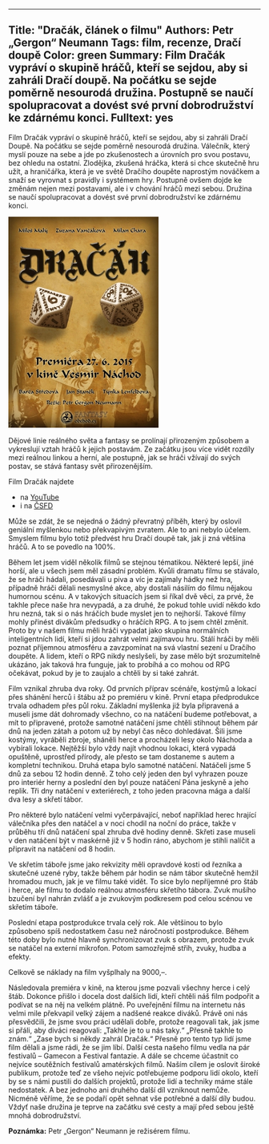 ---
Title: "Dračák, článek o filmu"
Authors: Petr „Gergon“ Neumann
Tags: film, recenze, Dračí doupě
Color: green
Summary: Film Dračák vypráví o skupině hráčů, kteří se sejdou, aby si zahráli Dračí doupě. Na počátku se sejde poměrně nesourodá družina. Postupně se naučí spolupracovat a dovést své první dobrodružství ke zdárnému konci.
Fulltext: yes
----
Film Dračák vypráví o skupině hráčů, kteří se sejdou, aby si zahráli Dračí Doupě. Na počátku se sejde poměrně nesourodá družina. Válečník, který myslí pouze na sebe a jde po zkušenostech a úrovních pro svou postavu, bez ohledu na ostatní. Zlodějka, zkušená hráčka, která si chce skutečně hru užít, a hraničářka, která je ve světě Dračího doupěte naprostým nováčkem a snaží se vyrovnat s pravidly i systémem hry. Postupně ovšem dojde ke změnám nejen mezi postavami, ale i v chování hráčů mezi sebou. Družina se naučí spolupracovat a dovést své první dobrodružství ke zdárnému konci.

![Plagát k filmu](dracak.jpg)

Dějové linie reálného světa a fantasy se prolínají přirozeným způsobem a vykreslují vztah hráčů k jejich postavám. Ze začátku jsou více vidět rozdíly mezi reálnou linkou a herní, ale postupně, jak se hráči vžívají do svých postav, se stává fantasy svět přirozenějším.

<div class="sidebar" markdown="1">
<p>Film Dračák najdete</p>

<ul>
<li>na <a href="https://youtu.be/z_5-5Fko6Zo">YouTube</a> </li>
<li>i na <a href="http://www.csfd.cz/film/52518-dracak/">ČSFD</a></li>
</ul>
</div>

Může se zdát, že se nejedná o žádný převratný příběh, který by oslovil geniální myšlenkou nebo překvapivým zvratem. Ale to ani nebylo účelem. Smyslem filmu bylo totiž předvést hru Dračí doupě tak, jak ji zná většina hráčů. A to se povedlo na 100%.
 
Během let jsem viděl několik filmů se stejnou tématikou. Některé lepší, jiné horší, ale u všech jsem měl zásadní problém. Kvůli dramatu filmu se stávalo, že se hráči hádali, posedávali u piva a víc je zajímaly hádky než hra, případně hráči dělali nesmyslné akce, aby dostali násilím do filmu nějakou humornou scénu. A v takových situacích jsem si říkal dvě věci, za prvé, že takhle přece naše hra nevypadá, a za druhé, že pokud tohle uvidí někdo kdo hru nezná, tak si o nás hráčích bude myslet jen to nejhorší. Takové filmy mohly přinést divákům předsudky o hráčích RPG. A to jsem chtěl změnit. Proto by v našem filmu měli hráči vypadat jako skupina normálních inteligentních lidí, kteří si jdou zahrát velmi zajímavou hru. Stálí hráči by měli poznat příjemnou atmosféru a zavzpomínat na svá vlastní sezení u Dračího doupěte. A lidem, kteří o RPG nikdy neslyšeli, by zase mělo být srozumitelně ukázáno, jak taková hra funguje, jak to probíhá a co mohou od RPG očekávat, pokud by je to zaujalo a chtěli by si také zahrát.

Film vznikal zhruba dva roky. Od prvních příprav scénáře, kostýmů a lokací přes shánění herců i štábu až po premiéru v kině. První etapa předprodukce trvala odhadem přes půl roku. Základní myšlenka již byla připravená a museli jsme dát dohromady všechno, co na natáčení budeme potřebovat, a mít to připravené, protože samotné natáčení jsme chtěli stihnout během pár dnů na jeden zátah a potom už by nebyl čas něco dohledávat. Šili jsme kostýmy, vyráběli zbroje, sháněli herce a procházeli lesy okolo Náchoda a vybírali lokace. Nejtěžší bylo vždy najít vhodnou lokaci, která vypadá opuštěně, uprostřed přírody, ale přesto se tam dostaneme s autem a kompletní technikou.
Druhá etapa bylo samotné natáčení. Natáčeli jsme 5 dnů za sebou 12 hodin denně. Z toho celý jeden den byl vyhrazen pouze pro interiér herny a poslední den byl pouze natáčení Pána jeskyně a jeho replik. Tři dny natáčení v exteriérech, z toho jeden pracovna mága a další dva lesy a skřetí tábor.
 
Pro některé bylo natáčení velmi vyčerpávající, neboť například herec hrající válečníka přes den natáčel a v noci chodil na noční do práce, takže v průběhu tří dnů natáčení spal zhruba dvě hodiny denně. Skřeti zase museli v den natáčení být v maskérně již v 5 hodin ráno, abychom je stihli nalíčit a připravit na natáčení od 8 hodin.

Ve skřetím táboře jsme jako rekvizity měli opravdové kosti od řezníka a  skutečné  uzené ryby, takže během pár hodin se nám tábor skutečně hemžil hromadou much, jak je ve filmu také vidět. To sice bylo nepříjemné pro štáb i herce, ale filmu to dodalo reálnou atmosféru skřetího tábora. Zvuk mušího bzučení byl nahrán zvlášť a je zvukovým podkresem pod celou scénou ve skřetím táboře.

Poslední etapa postprodukce trvala celý rok. Ale většinou to bylo způsobeno spíš nedostatkem času než náročností postprodukce. Během této doby bylo nutné hlavně synchronizovat zvuk s obrazem, protože zvuk se natáčel na externí mikrofon. Potom samozřejmě střih, zvuky, hudba a efekty.

Celkově se náklady na film vyšplhaly na 9000,–.

Následovala  premiéra  v  kině,  na  kterou jsme pozvali všechny herce i celý štáb. Dokonce přišlo i docela dost dalších lidí, kteří chtěli náš film podpořit a podívat se na něj na velkém plátně.  Po  uveřejnění  filmu  na  internetu  nás velmi mile překvapil velký zájem a nadšené reakce diváků. Právě oni nás přesvědčili, že jsme svou práci udělali dobře, protože reagovali tak, jak jsme si přáli, aby diváci reagovali: „Takhle je to u nás taky.“ „Přesně takhle to znám.“ „Zase bych si někdy zahrál Dračák.“ Přesně pro tento typ lidí jsme film dělali a jsme rádi, že se jim líbí. Další cesta našeho filmu vedla na pár festivalů – Gamecon a Festival fantazie. A dále se chceme účastnit co nejvíce soutěžních festivalů amatérských filmů. Naším cílem je oslovit široké publikum, protože teď ze všeho nejvíc potřebujeme podporu lidí okolo, kteří by se s námi pustili do dalších projektů, protože lidí a techniky máme stále nedostatek. A bez jednoho ani druhého další díl vzniknout nemůže. Nicméně věříme, že se podaří opět sehnat vše potřebné a další díly budou. Vždyť naše družina je teprve na začátku své cesty a mají před sebou ještě mnohá dobrodružství.

**Poznámka:** Petr „Gergon“ Neumann je režisérem filmu.
